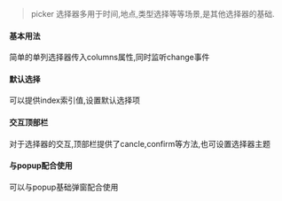 > picker 选择器多用于时间,地点,类型选择等等场景,是其他选择器的基础.

#### 基本用法 
简单的单列选择器传入columns属性,同时监听change事件

#### 默认选择
可以提供index索引值,设置默认选择项

#### 交互顶部栏
对于选择器的交互,顶部栏提供了cancle,confirm等方法,也可设置选择器主题

#### 与popup配合使用
可以与popup基础弹窗配合使用
